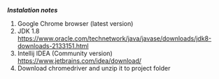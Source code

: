 ***Instalation notes***

1. Google Chrome browser (latest version)
2. JDK 1.8
https://www.oracle.com/technetwork/java/javase/downloads/jdk8-downloads-2133151.html
3. Intellij IDEA (Community version)
https://www.jetbrains.com/idea/download/
4. Download chromedriver and unzip it to project folder